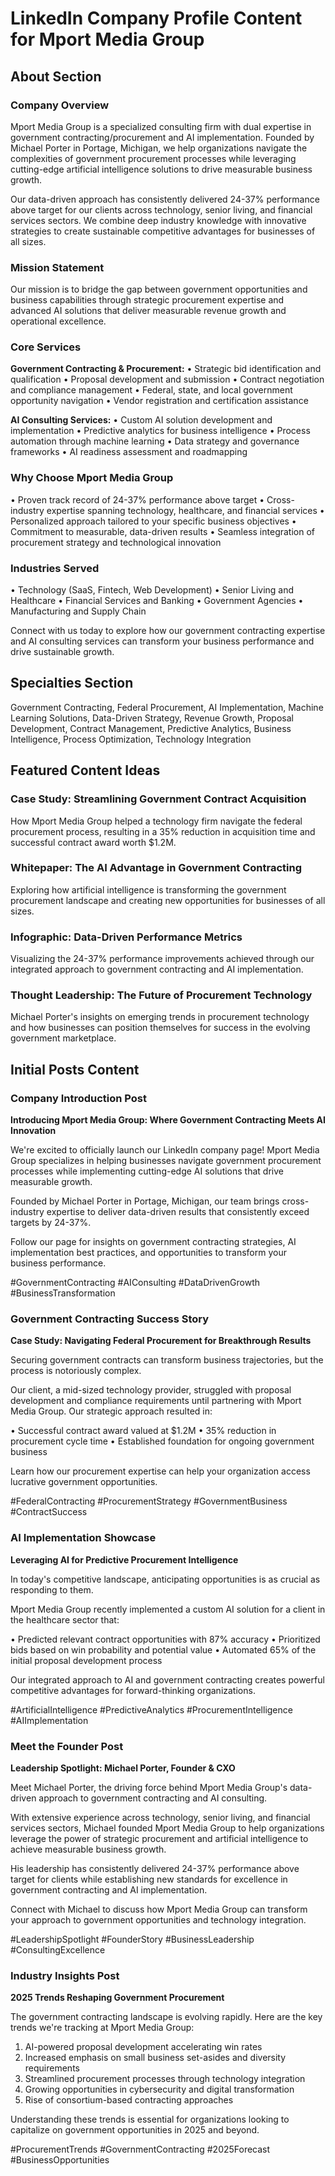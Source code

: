 # LinkedIn Company Profile Content for Mport Media Group

## About Section

### Company Overview
Mport Media Group is a specialized consulting firm with dual expertise in government contracting/procurement and AI implementation. Founded by Michael Porter in Portage, Michigan, we help organizations navigate the complexities of government procurement processes while leveraging cutting-edge artificial intelligence solutions to drive measurable business growth.

Our data-driven approach has consistently delivered 24-37% performance above target for our clients across technology, senior living, and financial services sectors. We combine deep industry knowledge with innovative strategies to create sustainable competitive advantages for businesses of all sizes.

### Mission Statement
Our mission is to bridge the gap between government opportunities and business capabilities through strategic procurement expertise and advanced AI solutions that deliver measurable revenue growth and operational excellence.

### Core Services

**Government Contracting & Procurement:**
• Strategic bid identification and qualification
• Proposal development and submission
• Contract negotiation and compliance management
• Federal, state, and local government opportunity navigation
• Vendor registration and certification assistance

**AI Consulting Services:**
• Custom AI solution development and implementation
• Predictive analytics for business intelligence
• Process automation through machine learning
• Data strategy and governance frameworks
• AI readiness assessment and roadmapping

### Why Choose Mport Media Group
• Proven track record of 24-37% performance above target
• Cross-industry expertise spanning technology, healthcare, and financial services
• Personalized approach tailored to your specific business objectives
• Commitment to measurable, data-driven results
• Seamless integration of procurement strategy and technological innovation

### Industries Served
• Technology (SaaS, Fintech, Web Development)
• Senior Living and Healthcare
• Financial Services and Banking
• Government Agencies
• Manufacturing and Supply Chain

Connect with us today to explore how our government contracting expertise and AI consulting services can transform your business performance and drive sustainable growth.

## Specialties Section
Government Contracting, Federal Procurement, AI Implementation, Machine Learning Solutions, Data-Driven Strategy, Revenue Growth, Proposal Development, Contract Management, Predictive Analytics, Business Intelligence, Process Optimization, Technology Integration

## Featured Content Ideas

### Case Study: Streamlining Government Contract Acquisition
How Mport Media Group helped a technology firm navigate the federal procurement process, resulting in a 35% reduction in acquisition time and successful contract award worth $1.2M.

### Whitepaper: The AI Advantage in Government Contracting
Exploring how artificial intelligence is transforming the government procurement landscape and creating new opportunities for businesses of all sizes.

### Infographic: Data-Driven Performance Metrics
Visualizing the 24-37% performance improvements achieved through our integrated approach to government contracting and AI implementation.

### Thought Leadership: The Future of Procurement Technology
Michael Porter's insights on emerging trends in procurement technology and how businesses can position themselves for success in the evolving government marketplace.

## Initial Posts Content

### Company Introduction Post
**Introducing Mport Media Group: Where Government Contracting Meets AI Innovation**

We're excited to officially launch our LinkedIn company page! Mport Media Group specializes in helping businesses navigate government procurement processes while implementing cutting-edge AI solutions that drive measurable growth.

Founded by Michael Porter in Portage, Michigan, our team brings cross-industry expertise to deliver data-driven results that consistently exceed targets by 24-37%.

Follow our page for insights on government contracting strategies, AI implementation best practices, and opportunities to transform your business performance.

#GovernmentContracting #AIConsulting #DataDrivenGrowth #BusinessTransformation

### Government Contracting Success Story
**Case Study: Navigating Federal Procurement for Breakthrough Results**

Securing government contracts can transform business trajectories, but the process is notoriously complex. 

Our client, a mid-sized technology provider, struggled with proposal development and compliance requirements until partnering with Mport Media Group. Our strategic approach resulted in:

• Successful contract award valued at $1.2M
• 35% reduction in procurement cycle time
• Established foundation for ongoing government business

Learn how our procurement expertise can help your organization access lucrative government opportunities.

#FederalContracting #ProcurementStrategy #GovernmentBusiness #ContractSuccess

### AI Implementation Showcase
**Leveraging AI for Predictive Procurement Intelligence**

In today's competitive landscape, anticipating opportunities is as crucial as responding to them.

Mport Media Group recently implemented a custom AI solution for a client in the healthcare sector that:

• Predicted relevant contract opportunities with 87% accuracy
• Prioritized bids based on win probability and potential value
• Automated 65% of the initial proposal development process

Our integrated approach to AI and government contracting creates powerful competitive advantages for forward-thinking organizations.

#ArtificialIntelligence #PredictiveAnalytics #ProcurementIntelligence #AIImplementation

### Meet the Founder Post
**Leadership Spotlight: Michael Porter, Founder & CXO**

Meet Michael Porter, the driving force behind Mport Media Group's data-driven approach to government contracting and AI consulting.

With extensive experience across technology, senior living, and financial services sectors, Michael founded Mport Media Group to help organizations leverage the power of strategic procurement and artificial intelligence to achieve measurable business growth.

His leadership has consistently delivered 24-37% performance above target for clients while establishing new standards for excellence in government contracting and AI implementation.

Connect with Michael to discuss how Mport Media Group can transform your approach to government opportunities and technology integration.

#LeadershipSpotlight #FounderStory #BusinessLeadership #ConsultingExcellence

### Industry Insights Post
**2025 Trends Reshaping Government Procurement**

The government contracting landscape is evolving rapidly. Here are the key trends we're tracking at Mport Media Group:

1. AI-powered proposal development accelerating win rates
2. Increased emphasis on small business set-asides and diversity requirements
3. Streamlined procurement processes through technology integration
4. Growing opportunities in cybersecurity and digital transformation
5. Rise of consortium-based contracting approaches

Understanding these trends is essential for organizations looking to capitalize on government opportunities in 2025 and beyond.

#ProcurementTrends #GovernmentContracting #2025Forecast #BusinessOpportunities
